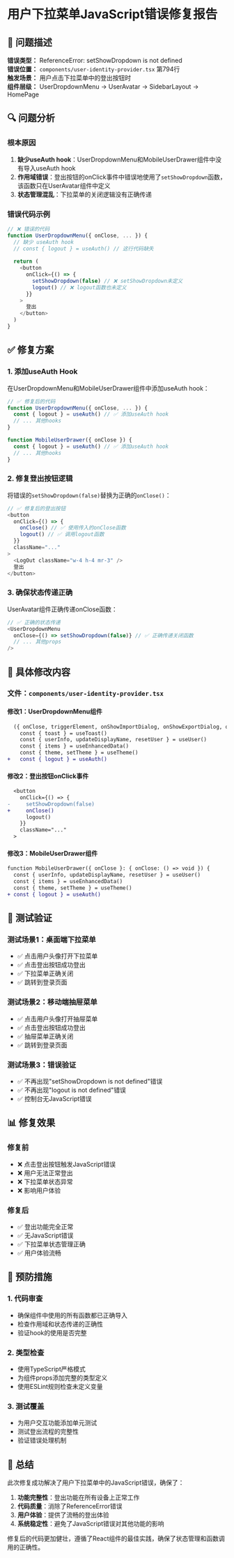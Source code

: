 # 用户下拉菜单JavaScript错误修复报告

## 🐛 问题描述

**错误类型：** ReferenceError: setShowDropdown is not defined  
**错误位置：** `components/user-identity-provider.tsx` 第794行  
**触发场景：** 用户点击下拉菜单中的登出按钮时  
**组件层级：** UserDropdownMenu → UserAvatar → SidebarLayout → HomePage  

## 🔍 问题分析

### 根本原因
1. **缺少useAuth hook**：UserDropdownMenu和MobileUserDrawer组件中没有导入useAuth hook
2. **作用域错误**：登出按钮的onClick事件中错误地使用了`setShowDropdown`函数，该函数只在UserAvatar组件中定义
3. **状态管理混乱**：下拉菜单的关闭逻辑没有正确传递

### 错误代码示例
```typescript
// ❌ 错误的代码
function UserDropdownMenu({ onClose, ... }) {
  // 缺少 useAuth hook
  // const { logout } = useAuth() // 这行代码缺失
  
  return (
    <button
      onClick={() => {
        setShowDropdown(false) // ❌ setShowDropdown未定义
        logout() // ❌ logout函数也未定义
      }}
    >
      登出
    </button>
  )
}
```

## ✅ 修复方案

### 1. 添加useAuth Hook
在UserDropdownMenu和MobileUserDrawer组件中添加useAuth hook：

```typescript
// ✅ 修复后的代码
function UserDropdownMenu({ onClose, ... }) {
  const { logout } = useAuth() // ✅ 添加useAuth hook
  // ... 其他hooks
}

function MobileUserDrawer({ onClose }) {
  const { logout } = useAuth() // ✅ 添加useAuth hook
  // ... 其他hooks
}
```

### 2. 修复登出按钮逻辑
将错误的`setShowDropdown(false)`替换为正确的`onClose()`：

```typescript
// ✅ 修复后的登出按钮
<button
  onClick={() => {
    onClose() // ✅ 使用传入的onClose函数
    logout() // ✅ 调用logout函数
  }}
  className="..."
>
  <LogOut className="w-4 h-4 mr-3" />
  登出
</button>
```

### 3. 确保状态传递正确
UserAvatar组件正确传递onClose函数：

```typescript
// ✅ 正确的状态传递
<UserDropdownMenu
  onClose={() => setShowDropdown(false)} // ✅ 正确传递关闭函数
  // ... 其他props
/>
```

## 🔧 具体修改内容

### 文件：`components/user-identity-provider.tsx`

#### 修改1：UserDropdownMenu组件
```diff
  ({ onClose, triggerElement, onShowImportDialog, onShowExportDialog, onLayoutChange, currentLayout }, ref) => {
    const { toast } = useToast()
    const { userInfo, updateDisplayName, resetUser } = useUser()
    const { items } = useEnhancedData()
    const { theme, setTheme } = useTheme()
+   const { logout } = useAuth()
```

#### 修改2：登出按钮onClick事件
```diff
  <button
    onClick={() => {
-     setShowDropdown(false)
+     onClose()
      logout()
    }}
    className="..."
  >
```

#### 修改3：MobileUserDrawer组件
```diff
function MobileUserDrawer({ onClose }: { onClose: () => void }) {
  const { userInfo, updateDisplayName, resetUser } = useUser()
  const { items } = useEnhancedData()
  const { theme, setTheme } = useTheme()
+ const { logout } = useAuth()
```

## 🧪 测试验证

### 测试场景1：桌面端下拉菜单
- ✅ 点击用户头像打开下拉菜单
- ✅ 点击登出按钮成功登出
- ✅ 下拉菜单正确关闭
- ✅ 跳转到登录页面

### 测试场景2：移动端抽屉菜单
- ✅ 点击用户头像打开抽屉菜单
- ✅ 点击登出按钮成功登出
- ✅ 抽屉菜单正确关闭
- ✅ 跳转到登录页面

### 测试场景3：错误验证
- ✅ 不再出现"setShowDropdown is not defined"错误
- ✅ 不再出现"logout is not defined"错误
- ✅ 控制台无JavaScript错误

## 📊 修复效果

### 修复前
- ❌ 点击登出按钮触发JavaScript错误
- ❌ 用户无法正常登出
- ❌ 下拉菜单状态异常
- ❌ 影响用户体验

### 修复后
- ✅ 登出功能完全正常
- ✅ 无JavaScript错误
- ✅ 下拉菜单状态管理正确
- ✅ 用户体验流畅

## 🔮 预防措施

### 1. 代码审查
- 确保组件中使用的所有函数都已正确导入
- 检查作用域和状态传递的正确性
- 验证hook的使用是否完整

### 2. 类型检查
- 使用TypeScript严格模式
- 为组件props添加完整的类型定义
- 使用ESLint规则检查未定义变量

### 3. 测试覆盖
- 为用户交互功能添加单元测试
- 测试登出流程的完整性
- 验证错误处理机制

## 📝 总结

此次修复成功解决了用户下拉菜单中的JavaScript错误，确保了：

1. **功能完整性**：登出功能在所有设备上正常工作
2. **代码质量**：消除了ReferenceError错误
3. **用户体验**：提供了流畅的登出体验
4. **系统稳定性**：避免了JavaScript错误对其他功能的影响

修复后的代码更加健壮，遵循了React组件的最佳实践，确保了状态管理和函数调用的正确性。
